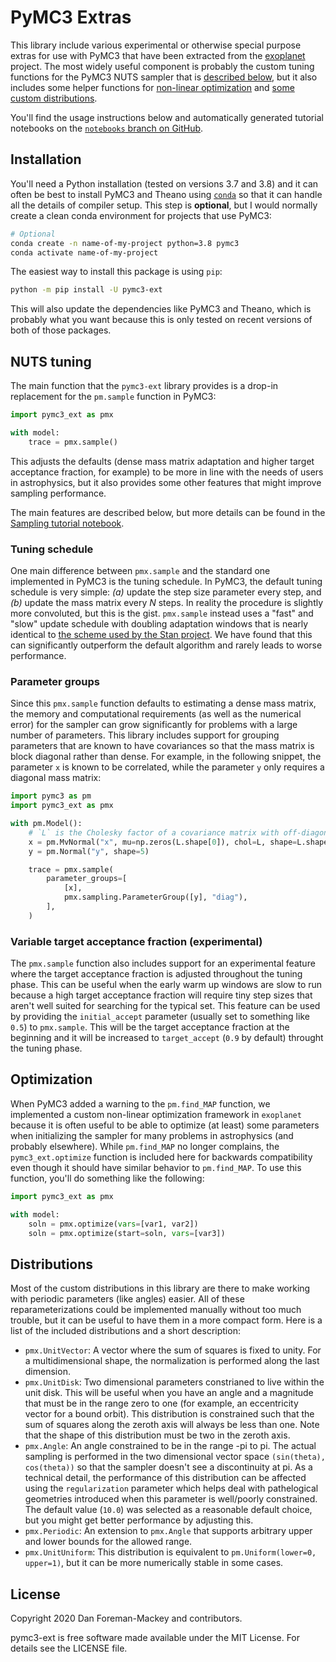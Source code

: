 # PyMC3 Extras

This library include various experimental or otherwise special purpose extras for use with PyMC3 that have been extracted from the [exoplanet](https://docs.exoplanet.codes) project.
The most widely useful component is probably the custom tuning functions for the PyMC3 NUTS sampler that is [described below](#NUTS-tuning), but it also includes some helper functions for [non-linear optimization](#Optimization) and [some custom distributions](#Distributions).

You'll find the usage instructions below and automatically generated tutorial notebooks on the [`notebooks` branch on GitHub](https://github.com/exoplanet-dev/pymc3-ext/tree/notebooks).

## Installation

You'll need a Python installation (tested on versions 3.7 and 3.8) and it can often be best to install PyMC3 and Theano using [`conda`](https://docs.conda.io/en/latest/) so that it can handle all the details of compiler setup.
This step is **optional**, but I would normally create a clean conda environment for projects that use PyMC3:

```bash
# Optional
conda create -n name-of-my-project python=3.8 pymc3
conda activate name-of-my-project
```

The easiest way to install this package is using `pip`:

```bash
python -m pip install -U pymc3-ext
```

This will also update the dependencies like PyMC3 and Theano, which is probably what you want because this is only tested on recent versions of both of those packages.

## NUTS tuning

The main function that the `pymc3-ext` library provides is a drop-in replacement for the `pm.sample` function in PyMC3:

```python
import pymc3_ext as pmx

with model:
    trace = pmx.sample()
```

This adjusts the defaults (dense mass matrix adaptation and higher target acceptance fraction, for example) to be more in line with the needs of users in astrophysics, but it also provides some other features that might improve sampling performance.

The main features are described below, but more details can be found in the [Sampling tutorial notebook](https://github.com/exoplanet-dev/pymc3-ext/blob/notebooks/notebooks/sampling.ipynb).

### Tuning schedule

One main difference between `pmx.sample` and the standard one implemented in PyMC3 is the tuning schedule.
In PyMC3, the default tuning schedule is very simple: *(a)* update the step size parameter every step, and *(b)* update the mass matrix every *N* steps.
In reality the procedure is slightly more convoluted, but this is the gist.
`pmx.sample` instead uses a "fast" and "slow" update schedule with doubling adaptation windows that is nearly identical to [the scheme used by the Stan project](https://mc-stan.org/docs/2_24/reference-manual/hmc-algorithm-parameters.html).
We have found that this can significantly outperform the default algorithm and rarely leads to worse performance.

### Parameter groups

Since this `pmx.sample` function defaults to estimating a dense mass matrix, the memory and computational requirements (as well as the numerical error) for the sampler can grow significantly for problems with a large number of parameters.
This library includes support for grouping parameters that are known to have covariances so that the mass matrix is block diagonal rather than dense.
For example, in the following snippet, the parameter `x` is known to be correlated, while the parameter `y` only requires a diagonal mass matrix:

```python
import pymc3 as pm
import pymc3_ext as pmx

with pm.Model():
    # `L` is the Cholesky factor of a covariance matrix with off-diagonal elements
    x = pm.MvNormal("x", mu=np.zeros(L.shape[0]), chol=L, shape=L.shape[0])
    y = pm.Normal("y", shape=5)

    trace = pmx.sample(
        parameter_groups=[
            [x],
            pmx.sampling.ParameterGroup([y], "diag"),
        ],
    )
```

### Variable target acceptance fraction (experimental)

The `pmx.sample` function also includes support for an experimental feature where the target acceptance fraction is adjusted throughout the tuning phase.
This can be useful when the early warm up windows are slow to run because a high target acceptance fraction will require tiny step sizes that aren't well suited for searching for the typical set.
This feature can be used by providing the `initial_accept` parameter (usually set to something like `0.5`) to `pmx.sample`.
This will be the target acceptance fraction at the beginning and it will be increased to `target_accept` (`0.9` by default) throught the tuning phase.

## Optimization

When PyMC3 added a warning to the `pm.find_MAP` function, we implemented a custom non-linear optimization framework in `exoplanet` because it is often useful to be able to optimize (at least) some parameters when initializing the sampler for many problems in astrophysics (and probably elsewhere).
While `pm.find_MAP` no longer complains, the `pymc3_ext.optimize` function is included here for backwards compatibility even though it should have similar behavior to `pm.find_MAP`.
To use this function, you'll do something like the following:

```python
import pymc3_ext as pmx

with model:
    soln = pmx.optimize(vars=[var1, var2])
    soln = pmx.optimize(start=soln, vars=[var3])
```

## Distributions

Most of the custom distributions in this library are there to make working with periodic parameters (like angles) easier.
All of these reparameterizations could be implemented manually without too much trouble, but it can be useful to have them in a more compact form.
Here is a list of the included distributions and a short description:

- `pmx.UnitVector`: A vector where the sum of squares is fixed to unity. For a multidimensional shape, the normalization is performed along the last dimension.
- `pmx.UnitDisk`: Two dimensional parameters constrianed to live within the unit disk. This will be useful when you have an angle and a magnitude that must be in the range zero to one (for example, an eccentricity vector for a bound orbit). This distribution is constrained such that the sum of squares along the zeroth axis will always be less than one. Note that the shape of this distribution must be two in the zeroth axis.
- `pmx.Angle`: An angle constrained to be in the range -pi to pi. The actual sampling is performed in the two dimensional vector space ``(sin(theta), cos(theta))`` so that the sampler doesn't see a discontinuity at pi. As a technical detail, the performance of this distribution can be affected using the `regularization` parameter which helps deal with pathelogical geometries introduced when this parameter is well/poorly constrained. The default value (`10.0`) was selected as a reasonable default choice, but you might get better performance by adjusting this.
- `pmx.Periodic`: An extension to `pmx.Angle` that supports arbitrary upper and lower bounds for the allowed range.
- `pmx.UnitUniform`: This distribution is equivalent to `pm.Uniform(lower=0, upper=1)`, but it can be more numerically stable in some cases.

## License

Copyright 2020 Dan Foreman-Mackey and contributors.

pymc3-ext is free software made available under the MIT License. For details see the LICENSE file.
